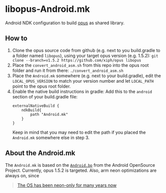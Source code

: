 # libopus-Android.mk
Android NDK configuration to build [opus](https://github.com/xiph/opus) as shared library.

## How to
1. Clone the opus source code from github (e.g. next to you build.gradle to a folder named `libopus`), using your target opus version (e.g. 1.5.2): `git clone --branch=v1.5.2 https://github.com/xiph/opus libopus`
2. Place the `convert_android_asm.sh` from this repo into the opus root folder and run it from there: `./convert_android_asm.sh`
3. Place the `Android.mk` somewhere (e.g. next to your build.gradle), edit the `LOCAL_OPUS_VERSION` to match your version number and let `LOCAL_PATH` point to the opus root folder.
4. Enable the native build instructions in gradle:
	Add this to the `android` section of your build.gradle file:
	```
	externalNativeBuild {
        ndkBuild{
            path "Android.mk"
        }
    }
	```
	Keep in mind that you may need to edit the path if you placed the `Android.mk` somewhere else in step 3.

## About the Android.mk
The `Android.mk` is based on the [`Android.bp`](https://android.googlesource.com/platform/external/libopus/+/5ba9953ee4045966d61fe4b65a307fb80679bbd8/Android.bp) from the Android OpenSource Project. Currently, opus 1.5.2 is targeted. Also, arm neon optimizations are always on, since
> [The OS has been neon-only for many years now](https://android.googlesource.com/platform/external/libopus/+/563d9f467ca9381e21ad5c432709b81ccf93b080)
